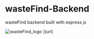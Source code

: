 # wasteFind-Backend
wasteFind backend built with express js

![wasteFind_logo](https://user-images.githubusercontent.com/58824480/148661387-c6b2d69e-982d-432d-b59c-37d77610ab22.png)
](url)
